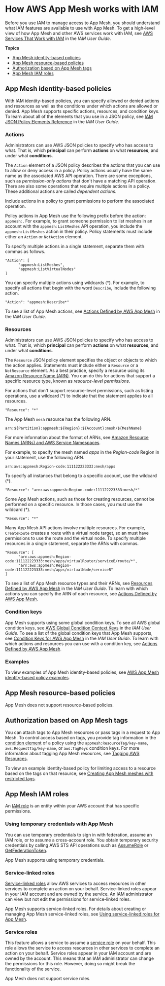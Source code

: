 # How AWS App Mesh works with IAM<a name="security_iam_service-with-iam"></a>

Before you use IAM to manage access to App Mesh, you should understand what IAM features are available to use with App Mesh\. To get a high\-level view of how App Mesh and other AWS services work with IAM, see [AWS Services That Work with IAM](https://docs.aws.amazon.com/IAM/latest/UserGuide/reference_aws-services-that-work-with-iam.html) in the *IAM User Guide*\.

**Topics**
+ [App Mesh identity\-based policies](#security_iam_service-with-iam-id-based-policies)
+ [App Mesh resource\-based policies](#security_iam_service-with-iam-resource-based-policies)
+ [Authorization based on App Mesh tags](#security_iam_service-with-iam-tags)
+ [App Mesh IAM roles](#security_iam_service-with-iam-roles)

## App Mesh identity\-based policies<a name="security_iam_service-with-iam-id-based-policies"></a>

With IAM identity\-based policies, you can specify allowed or denied actions and resources as well as the conditions under which actions are allowed or denied\. App Mesh supports specific actions, resources, and condition keys\. To learn about all of the elements that you use in a JSON policy, see [IAM JSON Policy Elements Reference](https://docs.aws.amazon.com/IAM/latest/UserGuide/reference_policies_elements.html) in the *IAM User Guide*\.

### Actions<a name="security_iam_service-with-iam-id-based-policies-actions"></a>

Administrators can use AWS JSON policies to specify who has access to what\. That is, which **principal** can perform **actions** on what **resources**, and under what **conditions**\.

The `Action` element of a JSON policy describes the actions that you can use to allow or deny access in a policy\. Policy actions usually have the same name as the associated AWS API operation\. There are some exceptions, such as *permission\-only actions* that don't have a matching API operation\. There are also some operations that require multiple actions in a policy\. These additional actions are called *dependent actions*\.

Include actions in a policy to grant permissions to perform the associated operation\.

Policy actions in App Mesh use the following prefix before the action: `appmesh:`\. For example, to grant someone permission to list meshes in an account with the `appmesh:ListMeshes` API operation, you include the `appmesh:ListMeshes` action in their policy\. Policy statements must include either an `Action` or `NotAction` element\.

To specify multiple actions in a single statement, separate them with commas as follows\.

```
"Action": [
      "appmesh:ListMeshes",
      "appmesh:ListVirtualNodes"
]
```

You can specify multiple actions using wildcards \(\*\)\. For example, to specify all actions that begin with the word `Describe`, include the following action\.

```
"Action": "appmesh:Describe*"
```



To see a list of App Mesh actions, see [Actions Defined by AWS App Mesh](https://docs.aws.amazon.com/IAM/latest/UserGuide/list_awsappmesh.html#awsappmesh-actions-as-permissions) in the *IAM User Guide*\.

### Resources<a name="security_iam_service-with-iam-id-based-policies-resources"></a>

Administrators can use AWS JSON policies to specify who has access to what\. That is, which **principal** can perform **actions** on what **resources**, and under what **conditions**\.

The `Resource` JSON policy element specifies the object or objects to which the action applies\. Statements must include either a `Resource` or a `NotResource` element\. As a best practice, specify a resource using its [Amazon Resource Name \(ARN\)](https://docs.aws.amazon.com/general/latest/gr/aws-arns-and-namespaces.html)\. You can do this for actions that support a specific resource type, known as *resource\-level permissions*\.

For actions that don't support resource\-level permissions, such as listing operations, use a wildcard \(\*\) to indicate that the statement applies to all resources\.

```
"Resource": "*"
```



The App Mesh `mesh` resource has the following ARN\.

```
arn:${Partition}:appmesh:${Region}:${Account}:mesh/${MeshName}
```

For more information about the format of ARNs, see [Amazon Resource Names \(ARNs\) and AWS Service Namespaces](https://docs.aws.amazon.com/general/latest/gr/aws-arns-and-namespaces.html)\.

For example, to specify the mesh named *apps* in the *Region\-code* Region in your statement, use the following ARN\.

```
arn:aws:appmesh:Region-code:111122223333:mesh/apps
```

To specify all instances that belong to a specific account, use the wildcard \(\*\)\.

```
"Resource": "arn:aws:appmesh:Region-code:111122223333:mesh/*"
```

Some App Mesh actions, such as those for creating resources, cannot be performed on a specific resource\. In those cases, you must use the wildcard \(\*\)\.

```
"Resource": "*"
```

Many App Mesh API actions involve multiple resources\. For example, `CreateRoute` creates a route with a virtual node target, so an must have permissions to use the route and the virtual node\. To specify multiple resources in a single statement, separate the ARNs with commas\. 

```
"Resource": [
      "arn:aws:appmesh:Region-code:111122223333:mesh/apps/virtualRouter/serviceB/route/*",
      "arn:aws:appmesh:Region-code:111122223333:mesh/apps/virtualNode/serviceB"
]
```

To see a list of App Mesh resource types and their ARNs, see [Resources Defined by AWS App Mesh](https://docs.aws.amazon.com/IAM/latest/UserGuide/list_awsappmesh.html#awsappmesh-resources-for-iam-policies) in the *IAM User Guide*\. To learn with which actions you can specify the ARN of each resource, see [Actions Defined by AWS App Mesh](https://docs.aws.amazon.com/IAM/latest/UserGuide/list_awsappmesh.html#awsappmesh-actions-as-permissions)\.

### Condition keys<a name="security_iam_service-with-iam-id-based-policies-conditionkeys"></a>

App Mesh supports using some global condition keys\. To see all AWS global condition keys, see [AWS Global Condition Context Keys](https://docs.aws.amazon.com/IAM/latest/UserGuide/reference_policies_condition-keys.html) in the *IAM User Guide*\. To see a list of the global condition keys that App Mesh supports, see [Condition Keys for AWS App Mesh](https://docs.aws.amazon.com/IAM/latest/UserGuide/list_awsappmesh.html#awsappmesh-policy-keys) in the *IAM User Guide*\. To learn with which actions and resources you can use with a condition key, see [Actions Defined by AWS App Mesh](https://docs.aws.amazon.com/IAM/latest/UserGuide/list_awsappmesh.html#awsappmesh-actions-as-permissions)\.

### Examples<a name="security_iam_service-with-iam-id-based-policies-examples"></a>



To view examples of App Mesh identity\-based policies, see [AWS App Mesh identity\-based policy examples](security_iam_id-based-policy-examples.md)\.

## App Mesh resource\-based policies<a name="security_iam_service-with-iam-resource-based-policies"></a>

App Mesh does not support resource\-based policies\.

## Authorization based on App Mesh tags<a name="security_iam_service-with-iam-tags"></a>

You can attach tags to App Mesh resources or pass tags in a request to App Mesh\. To control access based on tags, you provide tag information in the [condition element](https://docs.aws.amazon.com/IAM/latest/UserGuide/reference_policies_elements_condition.html) of a policy using the `appmesh:ResourceTag/key-name`, `aws:RequestTag/key-name`, or `aws:TagKeys` condition keys\. For more information about tagging App Mesh resources, see [Tagging AWS Resources](https://docs.aws.amazon.com/general/latest/gr/aws_tagging.html)\.

To view an example identity\-based policy for limiting access to a resource based on the tags on that resource, see [Creating App Mesh meshes with restricted tags](security_iam_id-based-policy-examples.md#security_iam_id-based-policy-examples-view-widget-tags)\.

## App Mesh IAM roles<a name="security_iam_service-with-iam-roles"></a>

An [IAM role](https://docs.aws.amazon.com/IAM/latest/UserGuide/id_roles.html) is an entity within your AWS account that has specific permissions\.

### Using temporary credentials with App Mesh<a name="security_iam_service-with-iam-roles-tempcreds"></a>

You can use temporary credentials to sign in with federation, assume an IAM role, or to assume a cross\-account role\. You obtain temporary security credentials by calling AWS STS API operations such as [AssumeRole](https://docs.aws.amazon.com/STS/latest/APIReference/API_AssumeRole.html) or [GetFederationToken](https://docs.aws.amazon.com/STS/latest/APIReference/API_GetFederationToken.html)\. 

App Mesh supports using temporary credentials\. 

### Service\-linked roles<a name="security_iam_service-with-iam-roles-service-linked"></a>

[Service\-linked roles](https://docs.aws.amazon.com/IAM/latest/UserGuide/id_roles_terms-and-concepts.html#iam-term-service-linked-role) allow AWS services to access resources in other services to complete an action on your behalf\. Service\-linked roles appear in your IAM account and are owned by the service\. An IAM administrator can view but not edit the permissions for service\-linked roles\.

App Mesh supports service\-linked roles\. For details about creating or managing App Mesh service\-linked roles, see [Using service\-linked roles for App Mesh](using-service-linked-roles.md)\.

### Service roles<a name="security_iam_service-with-iam-roles-service"></a>

This feature allows a service to assume a [service role](https://docs.aws.amazon.com/IAM/latest/UserGuide/id_roles_terms-and-concepts.html#iam-term-service-role) on your behalf\. This role allows the service to access resources in other services to complete an action on your behalf\. Service roles appear in your IAM account and are owned by the account\. This means that an IAM administrator can change the permissions for this role\. However, doing so might break the functionality of the service\.

App Mesh does not support service roles\.